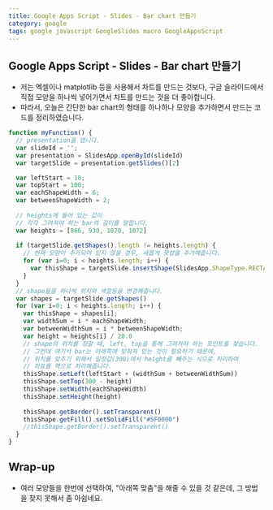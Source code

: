 ```yaml
---
title: Google Apps Script - Slides - Bar chart 만들기
category: google
tags: google javascript GoogleSlides macro GoogleAppsScript 
---
```


## Google Apps Script - Slides - Bar chart 만들기

- 저는 엑셀이나 matplotlib 등을 사용해서 차트를 만드는 것보다, 구글 슬라이드에서 직접 모양을 하나씩 넣어가면서 차트를 만드는 것을 더 좋아합니다.
- 따라서, 오늘은 간단한 bar chart의 형태를 하나하나 모양을 추가하면서 만드는 코드를 정리하였습니다.

```js
function myFunction() {
  // presentation을 엽니다.
  var slideId = '';
  var presentation = SlidesApp.openById(slideId)
  var targetSlide = presentation.getSlides()[2]

  var leftStart = 10;
  var topStart = 100;
  var eachShapeWidth = 6;
  var betweenShapeWidth = 2;
  
  // heights에 들어 있는 값이 
  // 각각 그려져야 하는 bar의 길이를 말합니다.
  var heights = [866, 930, 1070, 1072]
  
  if (targetSlide.getShapes().length != heights.length) {
    // 현재 모양이 추가되어 있지 않을 경우, 새롭게 모양을 추가해줍니다.
    for (var i=0; i < heights.length; i++) {
      var thisShape = targetSlide.insertShape(SlidesApp.ShapeType.RECTANGLE);
    }
  }
  // shape들을 하나씩 위치와 색깔등을 변경해줍니다.
  var shapes = targetSlide.getShapes()
  for (var i=0; i < heights.length; i++) {
    var thisShape = shapes[i];
    var widthSum = i * eachShapeWidth;
    var betweenWidthSum = i * betweenShapeWidth;
    var height = heights[i] / 20.0
    // shape의 위치를 정할 때, left, top을 통해 그려져야 하는 포인트를 찾습니다.
    // 그런데 여기서 bar는 아래쪽에 맞춰져 있는 것이 필요하기 때문에, 
    // 위치를 맞추기 위해서 일정값(300)에서 height를 빼주는 식으로 처리하여 
    // 좌표를 역으로 처리해줍니다.
    thisShape.setLeft(leftStart + (widthSum + betweenWidthSum))
    thisShape.setTop(300 - height)
    thisShape.setWidth(eachShapeWidth)
    thisShape.setHeight(height)
    
    thisShape.getBorder().setTransparent()
    thisShape.getFill().setSolidFill("#5F0000")
    //thisShape.getBorder().setTransparent()
  } 
}
```

## Wrap-up

- 여러 모양들을 한번에 선택하여, "아래쪽 맞춤"을 해줄 수 있을 것 같은데, 그 방법을 찾지 못해서 좀 아쉽네요.
